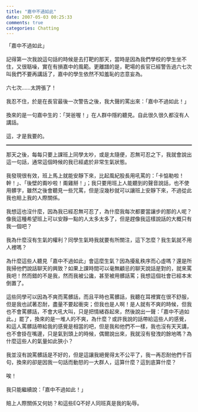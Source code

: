 ```yaml
---
title: "嘉中不過如此"
date: 2007-05-03 00:25:33
comments: true
categories: Chatting
---
```

「嘉中不過如此」<br /><br />記得第一次我說這句話的時候是去打靶的那天，當時是因為我們學校的學生坐不住，又很聒噪，實在有損嘉中的風範。更離譜的是，靶場的長官已經警告過六七次叫我們不要再講話了，嘉中的學生依然不知羞恥的恣意妄為。<br /><br />六七次……太誇張了！<br /><br />我忍不住，於是在長官最後一次警告之後，我大聲的罵出來：「嘉中不過如此！」<br /><br />換來的是一句嘉中生的：「哭爸喔！」在人群中隱約聽見。自此很久很久都沒有人講話。<br /><br />這，才是我要的。<br /><hr style="width: 100%; height: 2px;" />那天之後，每每只要上課班上同學太吵，或是太隨便，忍無可忍之下，我就會說出這一句話，通常這個時候的我已經處於非常生氣狀態。<br /><br />我發現很有效，班上馬上就能安靜下來，比起風紀股長用吼罵的：「卡惦勒啦！幹！」、「後壁的甭吵啦！甭雞掰！」；我只要用班上人能聽到的聲音說話，也不使用髒字，雖然之後會聽見一些咒罵，但是沒幾秒就可以讓班上安靜下來，不過從此我也賠上我的人際關係。<br /><br />我想這也沒什麼，因為我已經忍無可忍了，為什麼我每次都要當讓步的那的人呢？像我這種希望班上可以安靜一點的人太多太多了，但是趕像我這樣說話的大概只有我一個吧？<br /><br />我為什麼沒有生氣的權利？同學生氣時我就要有所關注，這下怎麼？我生氣就不用人裡嗎？<br /><br />為什麼這些人聽見「嘉中不過如此」會這麼生氣？因為擾亂秩序而心虛嗎？還是所我掃他們說話聊天的興致？如果上課時間可以毫無顧忌的聊天說話是對的，就來罵我吧！然而錯的不是我，然而我被公讒，甚至被用髒話罵；我想這個社會已經本末倒置了。<br /><br />這些同學可以因為不爽而罵髒話，而且平時也罵髒話，我聽在耳裡實在很不舒服，但是我也試著忍耐，盡量不要起衝突；但我也是人啊！是人就有不爽的時候，但我也不會罵髒話，不會大吼大叫，只是把情緒吞起來，然後說出一聲：「嘉中不過如此。」罷了，換來的是一堆人的不爽，為什麼？或許我說的話帶給這些人的感覺，和這人罵髒話帶給我的感覺是相當的吧，但是我和他們不一樣，我也沒有天天講，也不會掛在嘴邊，只是氣到頭上的時候，偶爾說出來，我就沒有發洩的餘地嗎？為什麼這些人的氣量如此狹小？<br /><br />我並沒有說罵髒話是不好的，但是這讓我絕覺得太不公平了，我一再忍耐他們千百句，換來的卻是因我一句話而動怒的一大群人，這算什麼？這到底算什麼？<br /><br />唉！<br /><br />我只能繼續說：「嘉中不過如此！」<br /><br />賠上人際關係又何妨？和這些EQ不好人同班真是我的恥辱。<br />
